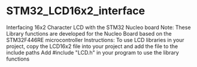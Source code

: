 # STM32_LCD16x2_interface
Interfacing 16x2 Character LCD with the STM32 Nucleo board
Note:
These Library functions are developed for the Nucleo Board based on the STM32F446RE microcontroller
Instructions:
To use LCD libraries in your project, copy the LCD16x2 file into your project and add the file to the include paths
Add  #include "LCD.h"  in your program to use the library functions
